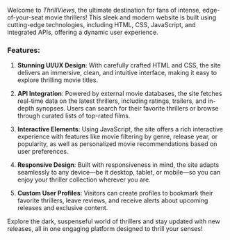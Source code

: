
Welcome to *ThrillViews*, the ultimate destination for fans of intense, edge-of-your-seat movie thrillers! This sleek and modern website is built using cutting-edge technologies, including HTML, CSS, JavaScript, and integrated APIs, offering a dynamic user experience.

### Features:
1. **Stunning UI/UX Design**: With carefully crafted HTML and CSS, the site delivers an immersive, clean, and intuitive interface, making it easy to explore thrilling movie titles.
   
2. **API Integration**: Powered by external movie databases, the site fetches real-time data on the latest thrillers, including ratings, trailers, and in-depth synopses. Users can search for their favorite thrillers or browse through curated lists of top-rated films.

3. **Interactive Elements**: Using JavaScript, the site offers a rich interactive experience with features like movie filtering by genre, release year, or popularity, as well as personalized movie recommendations based on user preferences.

4. **Responsive Design**: Built with responsiveness in mind, the site adapts seamlessly to any device—be it desktop, tablet, or mobile—so you can enjoy your thriller collection wherever you are.

5. **Custom User Profiles**: Visitors can create profiles to bookmark their favorite thrillers, leave reviews, and receive alerts about upcoming releases and exclusive content.

Explore the dark, suspenseful world of thrillers and stay updated with new releases, all in one engaging platform designed to thrill your senses!
